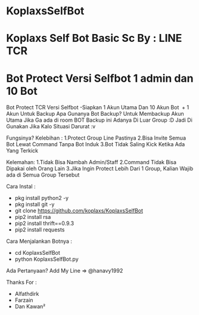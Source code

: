 # KoplaxsSelfBot
Koplaxs Self Bot
Basic Sc By : LINE TCR
============================================
Bot Protect Versi Selfbot 1 admin dan 10 Bot
============================================
Bot Protect TCR Versi Selfbot
-Siapkan 1 Akun Utama Dan 10 Akun Bot  + 1 Akun Untuk Backup
Apa Gunanya Bot Backup? 
Untuk Membackup Akun Utama Jika Ga ada di room
BOT Backup ini Adanya Di Luar Group :D
Jadi Di Gunakan Jika Kalo Situasi Darurat :v


Fungsinya?
Kelebihan :
1.Protect Group Line Pastinya
2.Bisa Invite Semua Bot Lewat Command Tanpa Bot Induk
3.Bot Tidak Saling Kick Ketika Ada Yang Terkick

Kelemahan:
1.Tidak Bisa Nambah Admin/Staff
2.Command Tidak Bisa Dipakai oleh Orang Lain
3.Jika Ingin Protect Lebih Dari 1 Group, Kalian Wajib ada di Semua Group Tersebut

Cara Instal :
- pkg install python2 -y
- pkg install git -y
- git clone https://github.com/koplaxs/KoplaxsSelfBot
- pip2 install rsa
- pip2 install thrift==0.9.3
- pip2 install requests

Cara Menjalankan Botnya :
- cd KoplaxsSelfBot
- python KoplaxsSelfBot.py

Ada Pertanyaan?
Add My Line => @hanavy1992

Thanks For :
- Alfathdirk
- Farzain
- Dan Kawan²

